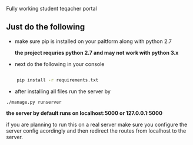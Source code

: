 Fully working student teqacher portal

## Just do the following

- make sure pip is installed on your paltform along with python 2.7

   **the project requries python 2.7 and may not work with python 3.x**

- next do the following in your console

```bash

    pip install -r requirements.txt
```

- after installing all files run the server by

```
./manage.py runserver 
```

**the server by default runs on localhost:5000 or 127.0.0.1:5000**

if you are planning to run this on a real server make sure you configure the server config acordingly and then redirect the routes from localhost to the server.
